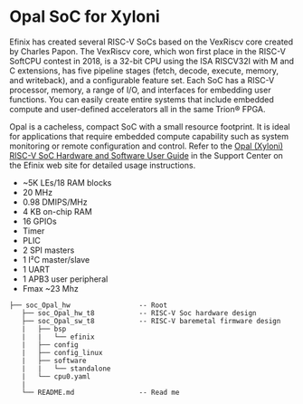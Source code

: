 Opal SoC for Xyloni
===================

Efinix has created several RISC-V SoCs based on the VexRiscv core created by Charles
Papon. The VexRiscv core, which won first place in the RISC-V SoftCPU contest in
2018, is a 32-bit CPU using the ISA RISCV32I with M and C extensions, has five
pipeline stages (fetch, decode, execute, memory, and writeback), and a configurable
feature set. Each SoC has a RISC-V processor, memory, a range of I/O, and interfaces for embedding user functions. You can easily create entire systems that include
embedded compute and user-defined accelerators all in the same Trion® FPGA.

Opal is a cacheless, compact SoC with a small resource footprint. It is ideal for 
applications that require embedded compute capability such as system monitoring or 
remote configuration and control. Refer to the [Opal (Xyloni) RISC-V SoC Hardware and Software User Guide](https://www.efinixinc.com/support/docsdl.php?s=ef&amp;pn=OPALUGX) in the Support Center on the Efinix web site for detailed usage instructions.

- ~5K LEs/18 RAM blocks
- 20 MHz
- 0.98 DMIPS/MHz
- 4 KB on-chip RAM
- 16 GPIOs
- Timer
- PLIC
- 2 SPI masters
- 1 I²C master/slave
- 1 UART
- 1 APB3 user peripheral
- Fmax ~23 Mhz


```
├── soc_Opal_hw                 -- Root
   ├── soc_Opal_hw_t8           -- RISC-V Soc hardware design
   ├── soc_Opal_sw_t8           -- RISC-V baremetal firmware design
   |   ├── bsp                             
   |   |   └── efinix                      
   |   ├── config       
   |   ├── config_linux
   |   ├── software                        
   |   |   └── standalone                  
   |   └── cpu0.yaml                       
   |   
   └── README.md                -- Read me
```
